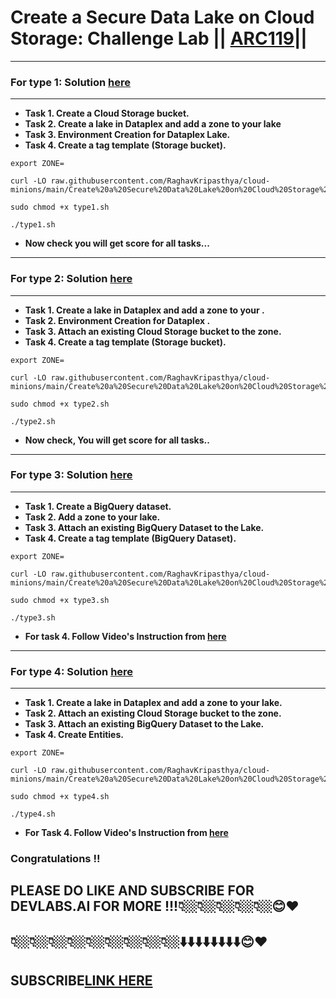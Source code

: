 # Create a Secure Data Lake on Cloud Storage: Challenge Lab || [ARC119](https://www.cloudskillsboost.google/focuses/63857?parent=catalog)||

---

### For type 1: Solution [here](https://youtu.be/tqaxKc0XyTo)
---

* **Task 1. Create a Cloud Storage bucket.**
* **Task 2. Create a lake in Dataplex and add a zone to your lake**
* **Task 3. Environment Creation for Dataplex Lake.**
* **Task 4. Create a tag template (Storage bucket).**


```
export ZONE=
```
```
curl -LO raw.githubusercontent.com/RaghavKripasthya/cloud-minions/main/Create%20a%20Secure%20Data%20Lake%20on%20Cloud%20Storage%20Challenge%20Lab/type1.sh

sudo chmod +x type1.sh

./type1.sh
```

* **Now check you will get score for all tasks...**
---

### For type 2: Solution [here]()
---

* **Task 1. Create a lake in Dataplex and add a zone to your .**
* **Task 2. Environment Creation for Dataplex .**
* **Task 3. Attach an existing Cloud Storage bucket to the zone.**
* **Task 4. Create a tag template (Storage bucket).**



```
export ZONE=
```
```
curl -LO raw.githubusercontent.com/RaghavKripasthya/cloud-minions/main/Create%20a%20Secure%20Data%20Lake%20on%20Cloud%20Storage%20Challenge%20Lab/type2.sh

sudo chmod +x type2.sh

./type2.sh
```

* **Now check, You will get score for all tasks..**
---

### For type 3: Solution [here]()
---

* **Task 1. Create a BigQuery dataset.**
* **Task 2. Add a zone to your lake.**
* **Task 3. Attach an existing BigQuery Dataset to the Lake.**
* **Task 4. Create a tag template (BigQuery Dataset).**


```
export ZONE=
```
```
curl -LO raw.githubusercontent.com/RaghavKripasthya/cloud-minions/main/Create%20a%20Secure%20Data%20Lake%20on%20Cloud%20Storage%20Challenge%20Lab/type3.sh

sudo chmod +x type3.sh

./type3.sh
```

* **For task 4. Follow Video's Instruction from [here]()**
---

### For type 4: Solution [here](https://youtu.be/xUjQ_rYSWzA)
---

* **Task 1. Create a lake in Dataplex and add a zone to your lake.**
* **Task 2. Attach an existing Cloud Storage bucket to the zone.**
* **Task 3. Attach an existing BigQuery Dataset to the Lake.**
* **Task 4. Create Entities.**


```
export ZONE=
```
```
curl -LO raw.githubusercontent.com/RaghavKripasthya/cloud-minions/main/Create%20a%20Secure%20Data%20Lake%20on%20Cloud%20Storage%20Challenge%20Lab/type4.sh

sudo chmod +x type4.sh

./type4.sh
```

* **For Task 4. Follow Video's Instruction from [here](https://youtu.be/xUjQ_rYSWzA)**

### Congratulations !!
## PLEASE DO LIKE AND SUBSCRIBE FOR DEVLABS.AI FOR MORE !!!👇🏼👇🏼👇🏼👇🏼👇🏼😊❤️
## 👇🏼👇🏼👇🏼👇🏼👇🏼👇🏼👇🏼👇🏼👇🏼⬇️⬇️⬇️⬇️⬇️⬇️⬇️⬇️😊❤️
## SUBSCRIBE[LINK HERE](https://www.youtube.com/channel/UCVFPYmP2CZvVmICxw7YHT8A)

